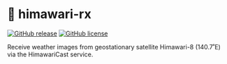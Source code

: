 # 📡 himawari-rx

[![GitHub release](https://img.shields.io/github/release/sam210723/himawari-rx.svg)](https://github.com/sam210723/himawari-rx/releases/latest)
[![GitHub license](https://img.shields.io/github/license/sam210723/himawari-rx.svg)](https://github.com/sam210723/himawari-rx/blob/master/LICENSE)

Receive weather images from geostationary satellite Himawari-8 (140.7˚E) via the HimawariCast service.
